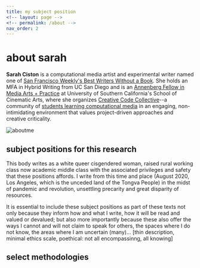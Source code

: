 ```yaml
---
title: my subject position
<!-- layout: page -->
<!-- permalink: /about -->
nav_order: 2
---
```


# about sarah

**Sarah Ciston** is a computational media artist and experimental writer named one of [San Francisco Weekly's Best Writers Without a Book](http://archives.sfweekly.com/sanfrancisco/best-writers-without-a-book/BestOf?oid=2962860). She holds an MFA in Hybrid Writing from UC San Diego and is an [Annenberg Fellow in Media Arts + Practice](http://map.usc.edu/) at University of Southern California's School of Cinematic Arts, where she organizes [Creative Code Collective](http://map-courses.usc.edu/codecollective/CCC/)--a community of [students learning computational media](https://creativecodecollective.github.io) in an engaging, non-intimidating environment that values project-driven approaches and creative criticality.

![aboutme](https://cdn.glitch.com/eaa18b38-3765-4c0b-8304-2af139b6b542%2FGodardAK4.gif?v=1596138993663)

## subject positions for this research
This body writes as a white queer cisgendered woman, raised rural working class now academic middle class with the associated privileges and safety that these positions affords. I write from this time and place (August 2020, Los Angeles, which is the unceded land of the Tongva People) in the midst of pandemic and revolution, unsettling precarity and great disparity of resources.

It is essential to include these subject positions as part of these texts not only because they inform how and what I write, how it will be read and valued or devalued; but also more importantly because these also offer the ways I cannot and will not claim to speak for others, the spaces where I do not know, the areas where I am uncertain (many)... [thin description, minimal ethics scale, poethical: not all encompassinng, all knowing]

## select methodologies

